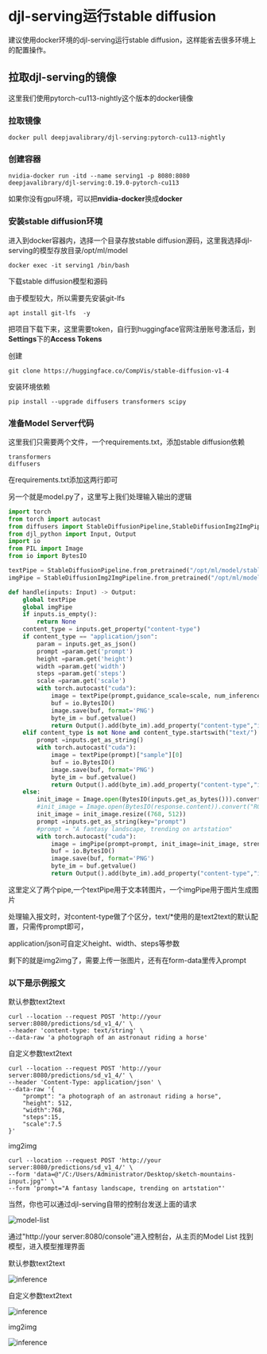 # djl-serving运行stable diffusion

建议使用docker环境的djl-serving运行stable diffusion，这样能省去很多环境上的配置操作。

## 拉取djl-serving的镜像
这里我们使用pytorch-cu113-nightly这个版本的docker镜像

### 拉取镜像

`docker pull deepjavalibrary/djl-serving:pytorch-cu113-nightly`

### 创建容器

`nvidia-docker run -itd --name serving1 -p 8080:8080 deepjavalibrary/djl-serving:0.19.0-pytorch-cu113`

如果你没有gpu环境，可以把**nvidia-docker**换成**docker**

### 安装stable diffusion环境

进入到docker容器内，选择一个目录存放stable diffusion源码，这里我选择djl-serving的模型存放目录/opt/ml/model

`docker exec -it serving1 /bin/bash`

下载stable diffusion模型和源码

由于模型较大，所以需要先安装git-lfs

`apt install git-lfs  -y`

把项目下载下来，这里需要token，自行到huggingface官网注册账号激活后，到**Settings**下的**Access Tokens**

创建

`git clone https://huggingface.co/CompVis/stable-diffusion-v1-4`

安装环境依赖

`pip install --upgrade diffusers transformers scipy`

### 准备Model Server代码
这里我们只需要两个文件，一个requirements.txt，添加stable diffusion依赖

```text
transformers
diffusers
```
在requirements.txt添加这两行即可

另一个就是model.py了，这里写上我们处理输入输出的逻辑
```python
import torch
from torch import autocast
from diffusers import StableDiffusionPipeline,StableDiffusionImg2ImgPipeline
from djl_python import Input, Output
import io
from PIL import Image
from io import BytesIO

textPipe = StableDiffusionPipeline.from_pretrained("/opt/ml/model/stable-diffusion-v1-4",revision="fp16", torch_dtype=torch.float16).to("cuda")
imgPipe = StableDiffusionImg2ImgPipeline.from_pretrained("/opt/ml/model/stable-diffusion-v1-4",revision="fp16", torch_dtype=torch.float16).to("cuda")

def handle(inputs: Input) -> Output:
    global textPipe
    global imgPipe
    if inputs.is_empty():
        return None
    content_type = inputs.get_property("content-type")
    if content_type == "application/json":
        param = inputs.get_as_json()
        prompt =param.get('prompt')
        height =param.get('height')
        width =param.get('width')
        steps =param.get('steps')
        scale =param.get('scale')
        with torch.autocast("cuda"):
            image = textPipe(prompt,guidance_scale=scale, num_inference_steps=steps,height=height, width=width)["sample"][0]
            buf = io.BytesIO()
            image.save(buf, format='PNG')
            byte_im = buf.getvalue()
            return Output().add(byte_im).add_property("content-type","image/png")
    elif content_type is not None and content_type.startswith("text/"):
        prompt =inputs.get_as_string()
        with torch.autocast("cuda"):
            image = textPipe(prompt)["sample"][0]
            buf = io.BytesIO()
            image.save(buf, format='PNG')
            byte_im = buf.getvalue()
            return Output().add(byte_im).add_property("content-type","image/png")
    else:
        init_image = Image.open(BytesIO(inputs.get_as_bytes())).convert("RGB")
        #init_image = Image.open(BytesIO(response.content)).convert("RGB")
        init_image = init_image.resize((768, 512))
        prompt =inputs.get_as_string(key="prompt")
        #prompt = "A fantasy landscape, trending on artstation"
        with torch.autocast("cuda"):
            image = imgPipe(prompt=prompt, init_image=init_image, strength=0.75, guidance_scale=7.5).images[0]
            buf = io.BytesIO()
            image.save(buf, format='PNG')
            byte_im = buf.getvalue()
            return Output().add(byte_im).add_property("content-type","image/png")
```

这里定义了两个pipe,一个textPipe用于文本转图片，一个imgPipe用于图片生成图片

处理输入报文时，对content-type做了个区分，text/*使用的是text2text的默认配置，只需传prompt即可，

application/json可自定义height、width、steps等参数

剩下的就是img2img了，需要上传一张图片，还有在form-data里传入prompt

### 以下是示例报文

默认参数text2text
```
curl --location --request POST 'http://your server:8080/predictions/sd_v1_4/' \
--header 'content-type: text/string' \
--data-raw 'a photograph of an astronaut riding a horse'
```
自定义参数text2text
```
curl --location --request POST 'http://your server:8080/predictions/sd_v1_4/' \
--header 'Content-Type: application/json' \
--data-raw '{
    "prompt": "a photograph of an astronaut riding a horse",
    "height": 512,
    "width":768,
    "steps":15,
    "scale":7.5
}'
```

img2img
```
curl --location --request POST 'http://your server:8080/predictions/sd_v1_4/' \
--form 'data=@"/C:/Users/Administrator/Desktop/sketch-mountains-input.jpg"' \
--form 'prompt="A fantasy landscape, trending on artstation"'
```
当然，你也可以通过djl-serving自带的控制台发送上面的请求

![model-list](img/model-list.png)

通过"http://your server:8080/console"进入控制台，从主页的Model List 找到模型，进入模型推理界面

默认参数text2text

![inference](img/inference.png)

自定义参数text2text

![inference](img/text2text.png)

img2img

![inference](img/img2img.png)
